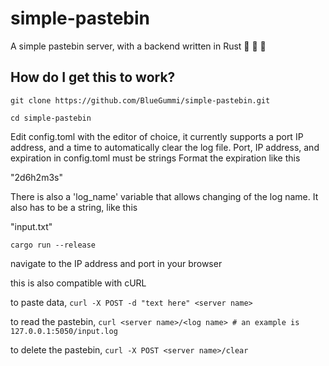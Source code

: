 # simple-pastebin
A simple pastebin server, with a backend written in Rust  🚀 🚀 🚀

## How do I get this to work?

``git clone https://github.com/BlueGummi/simple-pastebin.git``

``cd simple-pastebin``

Edit config.toml with the editor of choice, it currently supports a port IP address, and a time to automatically clear the log file.
Port, IP address, and expiration in config.toml must be strings
Format the expiration like this

"2d6h2m3s"

There is also a 'log_name' variable that allows changing of the log name.
It also has to be a string, like this

"input.txt"

``cargo run --release``

navigate to the IP address and port in your browser

this is also compatible with cURL

to paste data,
``curl -X POST -d "text here" <server name>``

to read the pastebin,
``curl <server name>/<log name> # an example is 127.0.0.1:5050/input.log``

to delete the pastebin,
``curl -X POST <server name>/clear``
